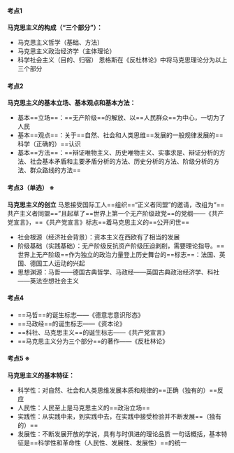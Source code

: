 #### 考点1
**马克思主义的构成（“三个部分”）：** 
- 马克思主义哲学（基础、方法）
- 马克思主义政治经济学（主体理论）
- 科学社会主义（目的、归宿）
恩格斯在《反杜林论》中将马克思理论分为以上三个部分
#### 考点2
**马克思主义的基本立场、基本观点和基本方法：**
- 基本==立场==：==无产阶级==的解放、以==人民群众==为中心，一切为了人民
- 基本==观点==：关于==自然、社会和人类思维==发展的一般规律发展的==科学（正确的）==认识
- 基本==方法==：==辩证唯物主义、历史唯物主义、实事求是、辩证分析的方法、社会基本矛盾和主要矛盾分析的方法、历史分析的方法、阶级分析的方法、群众路线的方法==
#### 考点3（单选） ※
**马克思主义的创立**
马恩接受国际工人==组织==“正义者同盟”的邀请，改组为“==共产主义者同盟==”且起草了==世界上第一个无产阶级政党==的党纲——《共产党宣言》，==《共产党宣言》标志==着马克思主义的==公开问世==
- 社会根源（经济社会背景）：资本主义在西欧有了相当的发展
- 阶级基础（实践基础）：无产阶级反抗资产阶级压迫剥削，需要理论指导。==世界上无产阶级==作为独立的政治力量登上历史舞台的==标志==：法国、英国、德国工人运动的兴起
- 思想渊源：马哲——德国古典哲学、马政经——英国古典政治经济学、科社——英法空想社会主义
#### 考点4
- ==马哲==的诞生标志——《德意志意识形态》
- ==马政经==的诞生标志——《资本论》
- ==科社、马克思主义==的诞生标志——《共产党宣言》
- ==马克思主义分为三个部分==的著作——《反杜林论》
#### 考点5 ※
**马克思主义的基本特征：**
- 科学性：对自然、社会和人类思维发展本质和规律的==正确（独有的）==反应
- 人民性：人民至上是马克思主义的==政治立场==
- 实践性：从实践中来，到实践中去，在实践中接受检验并不断发展==（独有的）==
- 发展性：不断发展开放的学说，具有与时俱进的理论品质
一句话概括，基本特征是==科学性和革命性（人民性、发展性、发展性）==的统一
